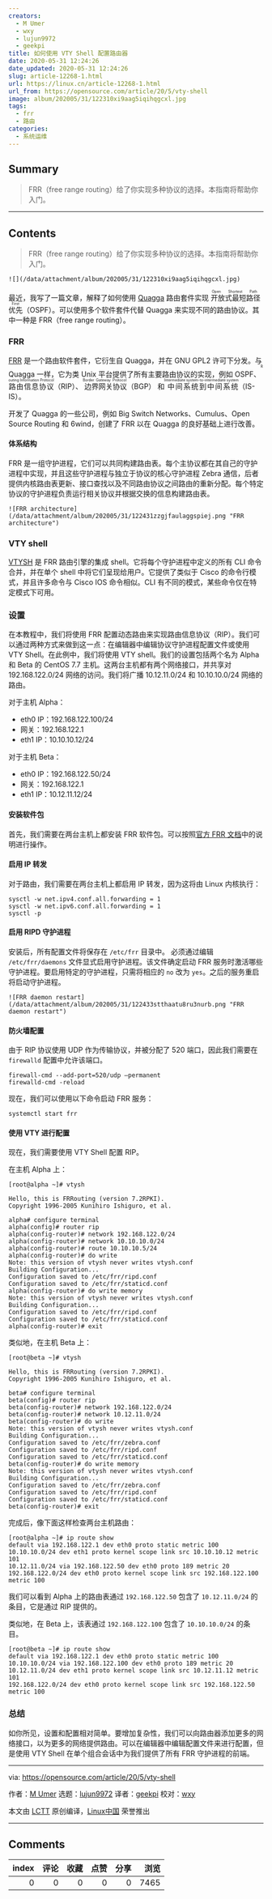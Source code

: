 ```yaml
---
creators:
  - M Umer
  - wxy
  - lujun9972
  - geekpi
title: 如何使用 VTY Shell 配置路由器
date: 2020-05-31 12:24:26
date_updated: 2020-05-31 12:24:26
slug: article-12268-1.html
url: https://linux.cn/article-12268-1.html
url_from: https://opensource.com/article/20/5/vty-shell
image: album/202005/31/122310xi9aag5iqihqgcxl.jpg
tags:
  - frr
  - 路由
categories:
  - 系统运维
---
```


## Summary

> FRR（free range routing）给了你实现多种协议的选择。本指南将帮助你入门。

***

<!-- more -->

## Contents

> 
> FRR（free range routing）给了你实现多种协议的选择。本指南将帮助你入门。
> 
> 
> 

`![](/data/attachment/album/202005/31/122310xi9aag5iqihqgcxl.jpg)`

最近，我写了一篇文章，解释了如何使用 [Quagga](https://linux.cn/article-12199-1.html) 路由套件实现<ruby> 开放式最短路径优先 <rt>  Open Shortest Path First </rt></ruby>（OSPF）。可以使用多个软件套件代替 Quagga 来实现不同的路由协议。其中一种是 FRR（free range routing）。

### FRR

[FRR](https://en.wikipedia.org/wiki/FRRouting) 是一个路由软件套件，它衍生自 Quagga，并在 GNU GPL2 许可下分发。与 Quagga 一样，它为类 Unix 平台提供了所有主要路由协议的实现，例如 OSPF、<ruby> 路由信息协议 <rt>  Routing Information Protocol </rt></ruby>（RIP）、<ruby> 边界网关协议 <rt>  Border Gateway Protocol </rt></ruby>（BGP） 和<ruby> 中间系统到中间系统 <rt>  Intermediate system-to-intermediate system </rt></ruby> （IS-IS）。

开发了 Quagga 的一些公司，例如 Big Switch Networks、Cumulus、Open Source Routing 和 6wind，创建了 FRR 以在 Quagga 的良好基础上进行改善。

#### 体系结构

FRR 是一组守护进程，它们可以共同构建路由表。每个主协议都在其自己的守护进程中实现，并且这些守护进程与独立于协议的核心守护进程 Zebra 通信，后者提供内核路由表更新、接口查找以及不同路由协议之间路由的重新分配。每个特定协议的守护进程负责运行相关协议并根据交换的信息构建路由表。

`![FRR architecture](/data/attachment/album/202005/31/122431zzgjfaulaggspiej.png "FRR architecture")`

### VTY shell

[VTYSH](http://docs.frrouting.org/projects/dev-guide/en/latest/vtysh.html) 是 FRR 路由引擎的集成 shell。它将每个守护进程中定义的所有 CLI 命令合并，并在单个 shell 中将它们呈现给用户。它提供了类似于 Cisco 的命令行模式，并且许多命令与 Cisco IOS 命令相似。CLI 有不同的模式，某些命令仅在特定模式下可用。

### 设置

在本教程中，我们将使用 FRR 配置动态路由来实现路由信息协议（RIP）。我们可以通过两种方式来做到这一点：在编辑器中编辑协议守护进程配置文件或使用 VTY Shell。在此例中，我们将使用 VTY shell。我们的设置包括两个名为 Alpha 和 Beta 的 CentOS 7.7 主机。这两台主机都有两个网络接口，并共享对 192.168.122.0/24 网络的访问。我们将广播 10.12.11.0/24 和 10.10.10.0/24 网络的路由。

对于主机 Alpha：

* eth0 IP：192.168.122.100/24
* 网关：192.168.122.1
* eth1 IP：10.10.10.12/24

对于主机 Beta：

* eth0 IP：192.168.122.50/24
* 网关：192.168.122.1
* eth1 IP：10.12.11.12/24

#### 安装软件包

首先，我们需要在两台主机上都安装 FRR 软件包。可以按照[官方 FRR 文档](http://docs.frrouting.org/projects/dev-guide/en/latest/building-frr-for-centos7.html)中的说明进行操作。

#### 启用 IP 转发

对于路由，我们需要在两台主机上都启用 IP 转发，因为这将由 Linux 内核执行：

```shell
sysctl -w net.ipv4.conf.all.forwarding = 1
sysctl -w net.ipv6.conf.all.forwarding = 1
sysctl -p
```

#### 启用 RIPD 守护进程

安装后，所有配置文件将保存在 `/etc/frr` 目录中。 必须通过编辑 `/etc/frr/daemons` 文件显式启用守护进程。该文件确定启动 FRR 服务时激活哪些守护进程。要启用特定的守护进程，只需将相应的 `no` 改为 `yes`。之后的服务重启将启动守护进程。

`![FRR daemon restart](/data/attachment/album/202005/31/122433stthaatu8ru3nurb.png "FRR daemon restart")`

#### 防火墙配置

由于 RIP 协议使用 UDP 作为传输协议，并被分配了 520 端口，因此我们需要在 `firewalld` 配置中允许该端口。

```shell
firewall-cmd --add-port=520/udp –permanent
firewalld-cmd -reload
```

现在，我们可以使用以下命令启动 FRR 服务：

```shell
systemctl start frr
```

#### 使用 VTY 进行配置

现在，我们需要使用 VTY Shell 配置 RIP。

在主机 Alpha 上：

```shell
[root@alpha ~]# vtysh

Hello, this is FRRouting (version 7.2RPKI).
Copyright 1996-2005 Kunihiro Ishiguro, et al.

alpha# configure terminal
alpha(config)# router rip
alpha(config-router)# network 192.168.122.0/24
alpha(config-router)# network 10.10.10.0/24
alpha(config-router)# route 10.10.10.5/24
alpha(config-router)# do write
Note: this version of vtysh never writes vtysh.conf
Building Configuration...
Configuration saved to /etc/frr/ripd.conf
Configuration saved to /etc/frr/staticd.conf
alpha(config-router)# do write memory
Note: this version of vtysh never writes vtysh.conf
Building Configuration...
Configuration saved to /etc/frr/ripd.conf
Configuration saved to /etc/frr/staticd.conf
alpha(config-router)# exit
```

类似地，在主机 Beta 上：

```shell
[root@beta ~]# vtysh

Hello, this is FRRouting (version 7.2RPKI).
Copyright 1996-2005 Kunihiro Ishiguro, et al.

beta# configure terminal
beta(config)# router rip
beta(config-router)# network 192.168.122.0/24
beta(config-router)# network 10.12.11.0/24
beta(config-router)# do write
Note: this version of vtysh never writes vtysh.conf
Building Configuration...
Configuration saved to /etc/frr/zebra.conf
Configuration saved to /etc/frr/ripd.conf
Configuration saved to /etc/frr/staticd.conf
beta(config-router)# do write memory
Note: this version of vtysh never writes vtysh.conf
Building Configuration...
Configuration saved to /etc/frr/zebra.conf
Configuration saved to /etc/frr/ripd.conf
Configuration saved to /etc/frr/staticd.conf
beta(config-router)# exit
```

完成后，像下面这样检查两台主机路由：

```shell
[root@alpha ~]# ip route show
default via 192.168.122.1 dev eth0 proto static metric 100
10.10.10.0/24 dev eth1 proto kernel scope link src 10.10.10.12 metric 101
10.12.11.0/24 via 192.168.122.50 dev eth0 proto 189 metric 20
192.168.122.0/24 dev eth0 proto kernel scope link src 192.168.122.100 metric 100
```

我们可以看到 Alpha 上的路由表通过 `192.168.122.50` 包含了 `10.12.11.0/24` 的条目，它是通过 RIP 提供的。

类似地，在 Beta 上，该表通过 `192.168.122.100` 包含了 `10.10.10.0/24` 的条目。

```shell
[root@beta ~]# ip route show
default via 192.168.122.1 dev eth0 proto static metric 100
10.10.10.0/24 via 192.168.122.100 dev eth0 proto 189 metric 20
10.12.11.0/24 dev eth1 proto kernel scope link src 10.12.11.12 metric 101
192.168.122.0/24 dev eth0 proto kernel scope link src 192.168.122.50 metric 100
```

### 总结

如你所见，设置和配置相对简单。要增加复杂性，我们可以向路由器添加更多的网络接口，以为更多的网络提供路由。可以在编辑器中编辑配置文件来进行配置，但是使用 VTY Shell 在单个组合会话中为我们提供了所有 FRR 守护进程的前端。

---

via: <https://opensource.com/article/20/5/vty-shell>

作者：[M Umer](https://opensource.com/users/noisybotnet) 选题：[lujun9972](https://github.com/lujun9972) 译者：[geekpi](https://github.com/geekpi) 校对：[wxy](https://github.com/wxy)

本文由 [LCTT](https://github.com/LCTT/TranslateProject) 原创编译，[Linux中国](https://linux.cn/) 荣誉推出

***

## Comments


|   index |   评论 |   收藏 |   点赞 |   分享 |   浏览 |
|--------:|-------:|-------:|-------:|-------:|-------:|
|       0 |      0 |      0 |      0 |      0 |   7465 |
